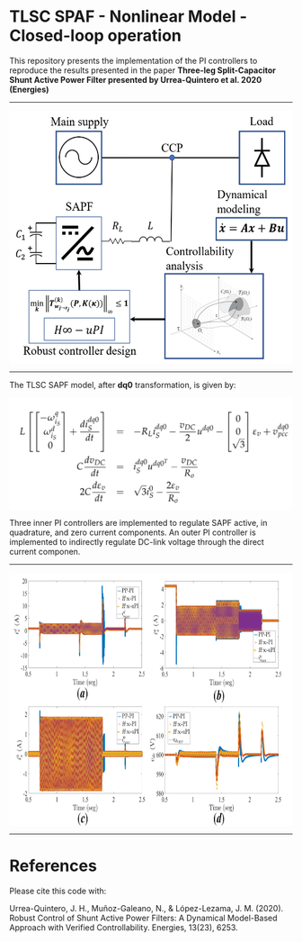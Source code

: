 # TLSC SPAF - Nonlinear Model - Closed-loop operation

This repository presents the implementation of the PI controllers to reproduce the results presented in the paper **Three-leg Split-Capacitor Shunt Active Power Filter presented by Urrea-Quintero et al. 2020 (Energies)**

---

<p align="center">
  <img align="middle" src="./Img/SAPFRobustControl.png" alt="Graphical abstract" height="450"/>
</p>

---

The TLSC SAPF model, after **dq0** transformation, is given by: 

<p align="center">
  <img align="middle" src="./Img/dq0SAPFModel.png" alt="SAPF model" height="200"/>
</p>

<!---
<img src="https://latex.codecogs.com/svg.latex?L\left[&space;\begin{bmatrix}&space;-\omega_{i_{S}}^{q}\\&space;\omega_{i_{S}}^{d}\\&space;0&space;\end{bmatrix}&space;&plus;&space;\dfrac{di_{S}^{dq0}}{dt}&space;\right]&space;=&space;-R_{L}i_{S}^{dq0}&space;-&space;\dfrac{v_{DC}}{2}u^{dq0}&space;-&space;\begin{bmatrix}&space;0&space;\\&space;0&space;\\&space;\sqrt{3}&space;\end{bmatrix}&space;\varepsilon_{v}&space;&plus;&space;v_{pcc}^{dq0}&space;\\&space;C\dfrac{dv_{DC}}{dt}&space;=&space;i_{S}^{dq0}u^{dq0^{T}}&space;-&space;\dfrac{v_{DC}}{R_{o}}\\&space;2C\dfrac{d\varepsilon_{v}}{dt}&space;=&space;\sqrt{3}i_{S}^0&space;-&space;\dfrac{2\varepsilon_{v}}{R_{o}}" title="L\left[ \begin{bmatrix} -\omega_{i_{S}}^{q}\\ \omega_{i_{S}}^{d}\\ 0 \end{bmatrix} + \dfrac{di_{S}^{dq0}}{dt} \right] = -R_{L}i_{S}^{dq0} - \dfrac{v_{DC}}{2}u^{dq0} - \begin{bmatrix} 0 \\ 0 \\ \sqrt{3} \end{bmatrix} \varepsilon_{v} + v_{pcc}^{dq0} \\ C\dfrac{dv_{DC}}{dt} = i_{S}^{dq0}u^{dq0^{T}} - \dfrac{v_{DC}}{R_{o}}\\ 2C\dfrac{d\varepsilon_{v}}{dt} = \sqrt{3}i_{S}^0 - \dfrac{2\varepsilon_{v}}{R_{o}}" />
--->

Three inner PI controllers are implemented to regulate SAPF active, in quadrature, and zero current components. An outer PI controller is implemented to indirectly regulate DC-link voltage through the direct current componen.  

---

<p align="center">
  <img align="middle" src="./Img/ControllersPerfComparison.png" alt="Controllers performance comparison" height="450"/>
</p>

---

# References

Please cite this code with:

Urrea-Quintero, J. H., Muñoz-Galeano, N., & López-Lezama, J. M. (2020). Robust Control of Shunt Active Power Filters: A Dynamical Model-Based Approach with Verified Controllability. Energies, 13(23), 6253.
